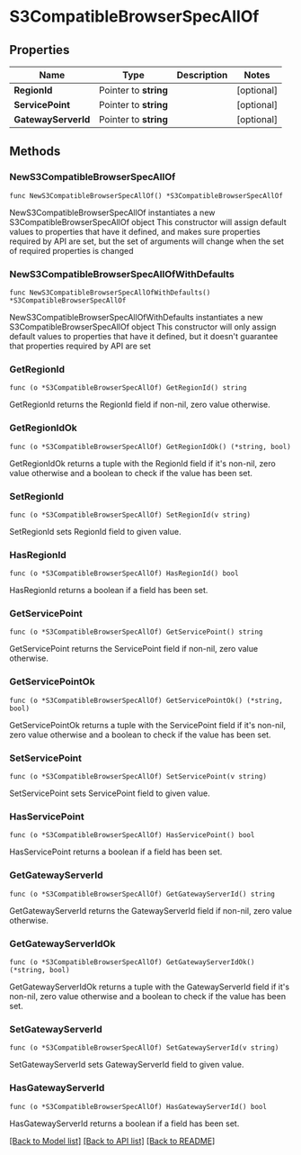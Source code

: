 # S3CompatibleBrowserSpecAllOf

## Properties

Name | Type | Description | Notes
------------ | ------------- | ------------- | -------------
**RegionId** | Pointer to **string** |  | [optional] 
**ServicePoint** | Pointer to **string** |  | [optional] 
**GatewayServerId** | Pointer to **string** |  | [optional] 

## Methods

### NewS3CompatibleBrowserSpecAllOf

`func NewS3CompatibleBrowserSpecAllOf() *S3CompatibleBrowserSpecAllOf`

NewS3CompatibleBrowserSpecAllOf instantiates a new S3CompatibleBrowserSpecAllOf object
This constructor will assign default values to properties that have it defined,
and makes sure properties required by API are set, but the set of arguments
will change when the set of required properties is changed

### NewS3CompatibleBrowserSpecAllOfWithDefaults

`func NewS3CompatibleBrowserSpecAllOfWithDefaults() *S3CompatibleBrowserSpecAllOf`

NewS3CompatibleBrowserSpecAllOfWithDefaults instantiates a new S3CompatibleBrowserSpecAllOf object
This constructor will only assign default values to properties that have it defined,
but it doesn't guarantee that properties required by API are set

### GetRegionId

`func (o *S3CompatibleBrowserSpecAllOf) GetRegionId() string`

GetRegionId returns the RegionId field if non-nil, zero value otherwise.

### GetRegionIdOk

`func (o *S3CompatibleBrowserSpecAllOf) GetRegionIdOk() (*string, bool)`

GetRegionIdOk returns a tuple with the RegionId field if it's non-nil, zero value otherwise
and a boolean to check if the value has been set.

### SetRegionId

`func (o *S3CompatibleBrowserSpecAllOf) SetRegionId(v string)`

SetRegionId sets RegionId field to given value.

### HasRegionId

`func (o *S3CompatibleBrowserSpecAllOf) HasRegionId() bool`

HasRegionId returns a boolean if a field has been set.

### GetServicePoint

`func (o *S3CompatibleBrowserSpecAllOf) GetServicePoint() string`

GetServicePoint returns the ServicePoint field if non-nil, zero value otherwise.

### GetServicePointOk

`func (o *S3CompatibleBrowserSpecAllOf) GetServicePointOk() (*string, bool)`

GetServicePointOk returns a tuple with the ServicePoint field if it's non-nil, zero value otherwise
and a boolean to check if the value has been set.

### SetServicePoint

`func (o *S3CompatibleBrowserSpecAllOf) SetServicePoint(v string)`

SetServicePoint sets ServicePoint field to given value.

### HasServicePoint

`func (o *S3CompatibleBrowserSpecAllOf) HasServicePoint() bool`

HasServicePoint returns a boolean if a field has been set.

### GetGatewayServerId

`func (o *S3CompatibleBrowserSpecAllOf) GetGatewayServerId() string`

GetGatewayServerId returns the GatewayServerId field if non-nil, zero value otherwise.

### GetGatewayServerIdOk

`func (o *S3CompatibleBrowserSpecAllOf) GetGatewayServerIdOk() (*string, bool)`

GetGatewayServerIdOk returns a tuple with the GatewayServerId field if it's non-nil, zero value otherwise
and a boolean to check if the value has been set.

### SetGatewayServerId

`func (o *S3CompatibleBrowserSpecAllOf) SetGatewayServerId(v string)`

SetGatewayServerId sets GatewayServerId field to given value.

### HasGatewayServerId

`func (o *S3CompatibleBrowserSpecAllOf) HasGatewayServerId() bool`

HasGatewayServerId returns a boolean if a field has been set.


[[Back to Model list]](../README.md#documentation-for-models) [[Back to API list]](../README.md#documentation-for-api-endpoints) [[Back to README]](../README.md)


